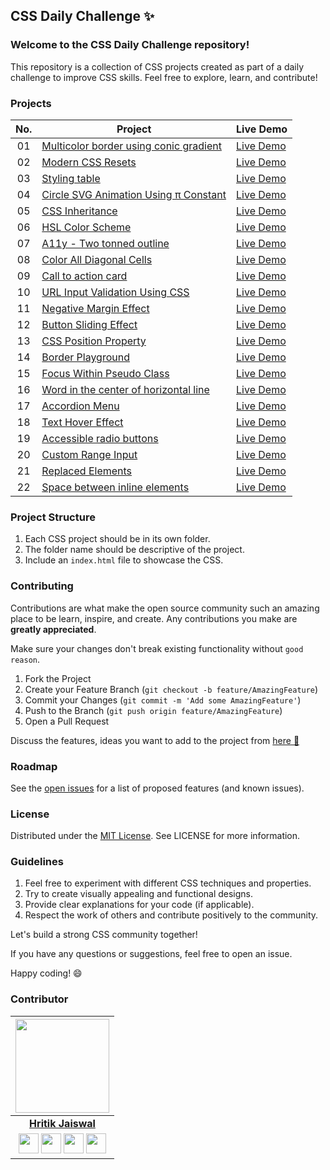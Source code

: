 ## CSS Daily Challenge ✨

### Welcome to the CSS Daily Challenge repository!

This repository is a collection of CSS projects created as part of a daily challenge to improve CSS skills. Feel free to explore, learn, and contribute!

### Projects

|  No.  | Project                                                                                                                     | Live Demo                                                                         |
| :-: | --------------------------------------------------------------------------------------------------------------------------- | --------------------------------------------------------------------------------- |
| 01  | [Multicolor border using conic gradient](https://github.com/hritik5102/CSS-Daily-Challenge/tree/main/01-multicolor-border-using-conic-gradient)                             | [Live Demo](https://codepen.io/HritikDj/pen/XWLNjPB)               |
| 02  | [Modern CSS Resets](https://github.com/hritik5102/CSS-Daily-Challenge/tree/main/02-modern-css-resets)                             | [Live Demo](https://codepen.io/HritikDj/pen/XWLNjPB)               |
| 03  | [Styling table](https://github.com/hritik5102/CSS-Daily-Challenge/tree/main/03-styling-table)                             | [Live Demo](https://codepen.io/HritikDj/pen/OJYRxGp)               |
| 04  | [Circle SVG Animation Using π Constant](https://github.com/hritik5102/CSS-Daily-Challenge/tree/main/02-modern-css-resets)                             | [Live Demo](https://codepen.io/HritikDj/pen/yLWExyK)               |
| 05  | [CSS Inheritance](https://github.com/hritik5102/CSS-Daily-Challenge/tree/main/05-css-inheritance)                             | [Live Demo](https://codepen.io/HritikDj/pen/jOgZQoa)               |
| 06  | [HSL Color Scheme](https://github.com/hritik5102/CSS-Daily-Challenge/tree/main/06-hsl-color-scheme)                             | [Live Demo](https://codepen.io/HritikDj/pen/OJeJzYy)               |
| 07  | [A11y - Two tonned outline](https://github.com/hritik5102/CSS-Daily-Challenge/tree/main/07-two-tonned-outline-a11y)                             | [Live Demo](https://codepen.io/HritikDj/pen/KKJRpbV)               |
| 08  | [Color All Diagonal Cells](https://github.com/hritik5102/CSS-Daily-Challenge/tree/main/08-color-all-diagonal-cells)                             | [Live Demo](https://codepen.io/HritikDj/pen/ZErmMxd)               |
| 09  | [Call to action card](https://github.com/hritik5102/CSS-Daily-Challenge/tree/main/09-call-to-action-card)                             | [Live Demo](https://codepen.io/HritikDj/pen/yLQyXQR)               |
| 10 | [URL Input Validation Using CSS](https://github.com/hritik5102/CSS-Daily-Challenge/tree/main/10-url-input-type-validation-using-css)                             | [Live Demo](https://codepen.io/HritikDj/pen/zYWWWWM)               |
| 11  | [Negative Margin Effect](https://github.com/hritik5102/CSS-Daily-Challenge/tree/main/11-negative-margin-effect)                             | [Live Demo](https://codepen.io/HritikDj/pen/JjQZjRj)               |
| 12  | [Button Sliding Effect](https://github.com/hritik5102/CSS-Daily-Challenge/tree/main/12-button-sliding-effect)                             | [Live Demo](https://codepen.io/HritikDj/pen/dydgbVQ)               |
| 13  | [CSS Position Property](https://github.com/hritik5102/CSS-Daily-Challenge/tree/main/13-css-position-property)                             | [Live Demo](https://codepen.io/HritikDj/pen/yLvqRPP)               |
| 14 | [Border Playground](https://github.com/hritik5102/CSS-Daily-Challenge/tree/main/14-border-playground)                             | [Live Demo](https://codepen.io/HritikDj/pen/xxvjgMJ)               |
| 15  | [Focus Within Pseudo Class](https://github.com/hritik5102/CSS-Daily-Challenge/tree/main/15-focus-within-pseudo-class)                             | [Live Demo](https://codepen.io/HritikDj/pen/mdMaPmV)               |
| 16  | [Word in the center of horizontal line](https://github.com/hritik5102/CSS-Daily-Challenge/tree/main/16-word-in-the-center-of-horizontal-line)                             | [Live Demo](https://codepen.io/HritikDj/pen/PoKVpzx)               |
| 17  | [Accordion Menu](https://github.com/hritik5102/CSS-Daily-Challenge/tree/main/17-accordion-menu)                             | [Live Demo](https://codepen.io/HritikDj/pen/PoQRGJN)               |
| 18  | [Text Hover Effect](https://github.com/hritik5102/CSS-Daily-Challenge/tree/main/18-hover-effect)                             | [Live Demo](https://codepen.io/HritikDj/pen/dyxLzxM)               |
| 19  | [Accessible radio buttons](https://github.com/hritik5102/CSS-Daily-Challenge/tree/main/19-accessible-radio-buttons)                             | [Live Demo](https://codepen.io/HritikDj/pen/vYoddxj)               |
| 20  | [Custom Range Input](https://github.com/hritik5102/CSS-Daily-Challenge/tree/main/20-custom-range-input)                             | [Live Demo](https://codepen.io/HritikDj/pen/eYqLyGv)               |
| 21  | [Replaced Elements](https://github.com/hritik5102/CSS-Daily-Challenge/tree/main/21-replaced-elements)                             | [Live Demo](https://codepen.io/HritikDj/pen/bGXQxRQ)               |
| 22  | [Space between inline elements](https://github.com/hritik5102/CSS-Daily-Challenge/tree/main/22-space-betweeen-inline-elements)                             | [Live Demo](https://codepen.io/HritikDj/pen/zYgXNMR)               |


### Project Structure

1. Each CSS project should be in its own folder.
2. The folder name should be descriptive of the project.
3. Include an `index.html` file to showcase the CSS.

### Contributing

Contributions are what make the open source community such an amazing place to be learn, inspire, and create. Any contributions you make are **greatly appreciated**.

Make sure your changes don't break existing functionality without `good reason`.

1. Fork the Project
2. Create your Feature Branch (`git checkout -b feature/AmazingFeature`)
3. Commit your Changes (`git commit -m 'Add some AmazingFeature'`)
4. Push to the Branch (`git push origin feature/AmazingFeature`)
5. Open a Pull Request


Discuss the features, ideas you want to add to the project from [here 📌](https://github.com/hritik5102/CSS-Daily-Challenge/discussions)

### Roadmap

See the [open issues](https://github.com/hritik5102/CSS-Daily-Challenge/issues) for a list of proposed features (and known issues).

### License

Distributed under the [MIT License](LICENSE). See LICENSE for more information.

### Guidelines

1. Feel free to experiment with different CSS techniques and properties.
2. Try to create visually appealing and functional designs.
3. Provide clear explanations for your code (if applicable).
4. Respect the work of others and contribute positively to the community.

Let's build a strong CSS community together!

If you have any questions or suggestions, feel free to open an issue.

Happy coding! 😄

### Contributor

<p align="center">

|                                                                                                                                                                                                                   <a href="https://hritik5102.github.io/"><img src="https://avatars.githubusercontent.com/hritik5102" width="150px" height="150px" /></a>                                                                                                                                                                                                                    |
| :--------------------------------------------------------------------------------------------------------------------------------------------------------------------------------------------------------------------------------------------------------------------------------------------------------------------------------------------------------------------------------------------------------------------------------------------------------------------------------------------------------------------------------------------------------------------------: |
|                                                                                                                                                                                                                                                             **[Hritik Jaiswal](https://hritik5102.github.io/)**                                                                                                                                                                                                                                                              |
| <a href="https://twitter.com/imhritik_dj"><img src="https://i.ibb.co/kmgQVyW/twitter.png" width="32px" height="32px"></a> <a href="https://github.com/hritik5102"><img src="https://cdn.iconscout.com/icon/free/png-256/github-108-438008.png" width="32px" height="32px"></a> <a href="https://www.facebook.com/hritik.jaiswal.56808"><img src="https://i.ibb.co/zmYNW4p/facebook.png" width="32px" height="32px"></a> <a href="https://www.linkedin.com/in/hritik-jaiswal-22a136166/"><img src="https://i.ibb.co/Kx2GSrT/linkedin.png" width="32px" height="32px"></a> |
